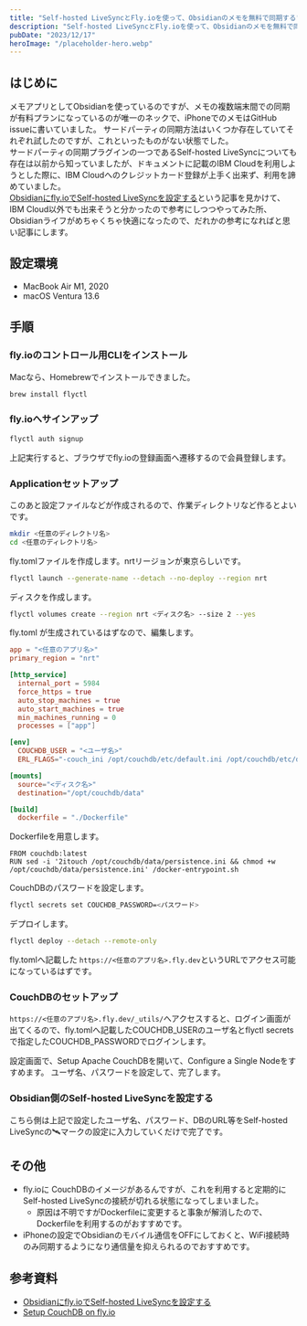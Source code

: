 ```yaml
---
title: "Self-hosted LiveSyncとFly.ioを使って、Obsidianのメモを無料で同期する"
description: "Self-hosted LiveSyncとFly.ioを使って、Obsidianのメモを無料で同期する方法のメモです。"
pubDate: "2023/12/17"
heroImage: "/placeholder-hero.webp"
---
```


## はじめに

メモアプリとしてObsidianを使っているのですが、メモの複数端末間での同期が有料プランになっているのが唯一のネックで、iPhoneでのメモはGitHub issueに書いていました。
サードパーティの同期方法はいくつか存在していてそれぞれ試したのですが、これといったものがない状態でした。  
サードパーティの同期プラグインの一つであるSelf-hosted LiveSyncについても存在は以前から知っていましたが、ドキュメントに記載のIBM Cloudを利用しようとした際に、IBM Cloudへのクレジットカード登録が上手く出来ず、利用を諦めていました。  
[Obsidianにfly.ioでSelf-hosted LiveSyncを設定する](https://www.lisz-works.com/entry/obsidian-self-hosted-livecync)という記事を見かけて、IBM Cloud以外でも出来そうと分かったので参考にしつつやってみた所、Obsidianライフがめちゃくちゃ快適になったので、だれかの参考になればと思い記事にします。

## 設定環境

- MacBook Air M1, 2020
- macOS Ventura 13.6

## 手順

### fly.ioのコントロール用CLIをインストール

Macなら、Homebrewでインストールできました。

```bash
brew install flyctl
```

### fly.ioへサインアップ

```bash
flyctl auth signup
```

上記実行すると、ブラウザでfly.ioの登録画面へ遷移するので会員登録します。

### Applicationセットアップ

このあと設定ファイルなどが作成されるので、作業ディレクトリなど作るとよいです。

```bash
mkdir <任意のディレクトリ名>
cd <任意のディレクトリ名>
```

fly.tomlファイルを作成します。nrtリージョンが東京らしいです。

```bash
flyctl launch --generate-name --detach --no-deploy --region nrt
```

ディスクを作成します。

```bash
flyctl volumes create --region nrt <ディスク名> --size 2 --yes
```

fly.toml が生成されているはずなので、編集します。

```toml
app = "<任意のアプリ名>"
primary_region = "nrt"

[http_service]
  internal_port = 5984
  force_https = true
  auto_stop_machines = true
  auto_start_machines = true
  min_machines_running = 0
  processes = ["app"]

[env]
  COUCHDB_USER = "<ユーザ名>"
  ERL_FLAGS="-couch_ini /opt/couchdb/etc/default.ini /opt/couchdb/etc/default.d/ /opt/couchdb/etc/local.d /opt/couchdb/etc/local.ini /opt/couchdb/data/persistence.ini"

[mounts]
  source="<ディスク名>"
  destination="/opt/couchdb/data"

[build]
  dockerfile = "./Dockerfile"
```

Dockerfileを用意します。

```docker
FROM couchdb:latest
RUN sed -i '2itouch /opt/couchdb/data/persistence.ini && chmod +w /opt/couchdb/data/persistence.ini' /docker-entrypoint.sh
```

CouchDBのパスワードを設定します。

```bash
flyctl secrets set COUCHDB_PASSWORD=<パスワード>
```

デプロイします。

```bash
flyctl deploy --detach --remote-only
```

fly.tomlへ記載した `https://<任意のアプリ名>.fly.dev`というURLでアクセス可能になっているはずです。

### CouchDBのセットアップ

 `https://<任意のアプリ名>.fly.dev/_utils/`へアクセスすると、ログイン画面が出てくるので、fly.tomlへ記載したCOUCHDB_USERのユーザ名とflyctl secretsで指定したCOUCHDB_PASSWORDでログインします。

設定画面で、Setup Apache CouchDBを開いて、Configure a Single Nodeをすすめます。
ユーザ名、パスワードを設定して、完了します。

### Obsidian側のSelf-hosted LiveSyncを設定する

こちら側は上記で設定したユーザ名、パスワード、DBのURL等をSelf-hosted LiveSyncの🛰マークの設定に入力していくだけで完了です。

## その他

- fly.ioに CouchDBのイメージがあるんですが、これを利用すると定期的にSelf-hosted LiveSyncの接続が切れる状態になってしまいました。
  - 原因は不明ですがDockerfileに変更すると事象が解消したので、Dockerfileを利用するのがおすすめです。
- iPhoneの設定でObsidianのモバイル通信をOFFにしておくと、WiFi接続時のみ同期するようになり通信量を抑えられるのでおすすめです。

## 参考資料

- [Obsidianにfly.ioでSelf-hosted LiveSyncを設定する
](https://www.lisz-works.com/entry/obsidian-self-hosted-livecync)
- [Setup CouchDB on fly.io](https://github.com/vrtmrz/obsidian-livesync/blob/c2491fdfad043d8301c3a20e4f0727150d67376a/docs/setup_flyio.md)
